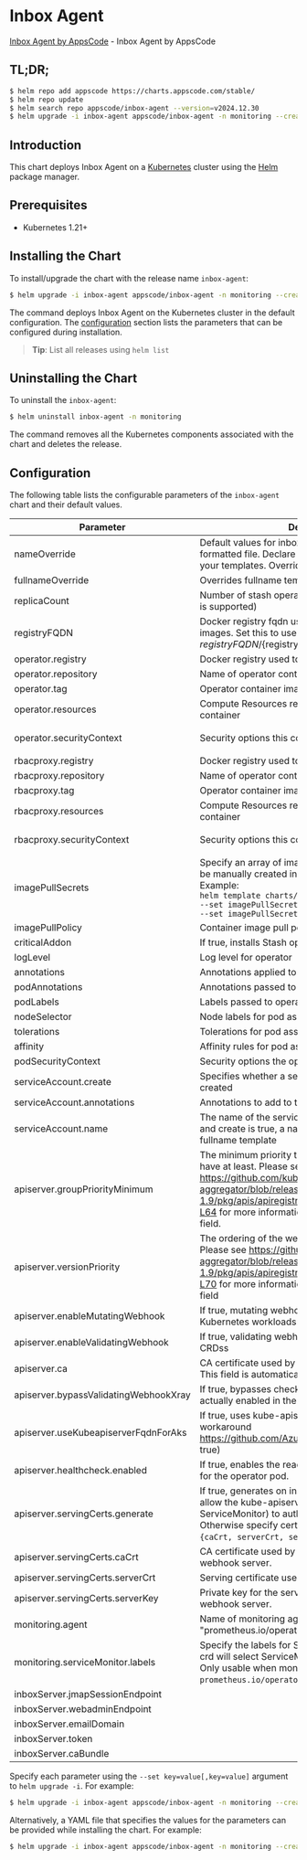 # Inbox Agent

[Inbox Agent by AppsCode](https://github.com/ops-center/inbox-agent) - Inbox Agent by AppsCode

## TL;DR;

```bash
$ helm repo add appscode https://charts.appscode.com/stable/
$ helm repo update
$ helm search repo appscode/inbox-agent --version=v2024.12.30
$ helm upgrade -i inbox-agent appscode/inbox-agent -n monitoring --create-namespace --version=v2024.12.30
```

## Introduction

This chart deploys Inbox Agent on a [Kubernetes](http://kubernetes.io) cluster using the [Helm](https://helm.sh) package manager.

## Prerequisites

- Kubernetes 1.21+

## Installing the Chart

To install/upgrade the chart with the release name `inbox-agent`:

```bash
$ helm upgrade -i inbox-agent appscode/inbox-agent -n monitoring --create-namespace --version=v2024.12.30
```

The command deploys Inbox Agent on the Kubernetes cluster in the default configuration. The [configuration](#configuration) section lists the parameters that can be configured during installation.

> **Tip**: List all releases using `helm list`

## Uninstalling the Chart

To uninstall the `inbox-agent`:

```bash
$ helm uninstall inbox-agent -n monitoring
```

The command removes all the Kubernetes components associated with the chart and deletes the release.

## Configuration

The following table lists the configurable parameters of the `inbox-agent` chart and their default values.

|               Parameter               |                                                                                                                    Description                                                                                                                    |                                                                                             Default                                                                                             |
|---------------------------------------|---------------------------------------------------------------------------------------------------------------------------------------------------------------------------------------------------------------------------------------------------|-------------------------------------------------------------------------------------------------------------------------------------------------------------------------------------------------|
| nameOverride                          | Default values for inbox-agent. This is a YAML-formatted file. Declare variables to be passed into your templates. Overrides name template                                                                                                        | <code>''</code>                                                                                                                                                                                 |
| fullnameOverride                      | Overrides fullname template                                                                                                                                                                                                                       | <code>''</code>                                                                                                                                                                                 |
| replicaCount                          | Number of stash operator replicas to create (only 1 is supported)                                                                                                                                                                                 | <code>1</code>                                                                                                                                                                                  |
| registryFQDN                          | Docker registry fqdn used to pull Stash related images. Set this to use docker registry hosted at ${registryFQDN}/${registry}/${image}                                                                                                            | <code>ghcr.io</code>                                                                                                                                                                            |
| operator.registry                     | Docker registry used to pull operator image                                                                                                                                                                                                       | <code>appscode</code>                                                                                                                                                                           |
| operator.repository                   | Name of operator container image                                                                                                                                                                                                                  | <code>inbox-agent</code>                                                                                                                                                                        |
| operator.tag                          | Operator container image tag                                                                                                                                                                                                                      | <code>''</code>                                                                                                                                                                                 |
| operator.resources                    | Compute Resources required by the operator container                                                                                                                                                                                              | <code>{"requests":{"cpu":"100m"}}</code>                                                                                                                                                        |
| operator.securityContext              | Security options this container should run with                                                                                                                                                                                                   | <code>{"allowPrivilegeEscalation":false,"capabilities":{"drop":["ALL"]},"readOnlyRootFilesystem":false,"runAsNonRoot":true,"runAsUser":65534,"seccompProfile":{"type":"RuntimeDefault"}}</code> |
| rbacproxy.registry                    | Docker registry used to pull operator image                                                                                                                                                                                                       | <code>appscode</code>                                                                                                                                                                           |
| rbacproxy.repository                  | Name of operator container image                                                                                                                                                                                                                  | <code>kube-rbac-proxy</code>                                                                                                                                                                    |
| rbacproxy.tag                         | Operator container image tag                                                                                                                                                                                                                      | <code>v0.15.0</code>                                                                                                                                                                            |
| rbacproxy.resources                   | Compute Resources required by the operator container                                                                                                                                                                                              | <code>{"requests":{"cpu":"100m"}}</code>                                                                                                                                                        |
| rbacproxy.securityContext             | Security options this container should run with                                                                                                                                                                                                   | <code>{"allowPrivilegeEscalation":false,"capabilities":{"drop":["ALL"]},"readOnlyRootFilesystem":false,"runAsNonRoot":true,"runAsUser":65534,"seccompProfile":{"type":"RuntimeDefault"}}</code> |
| imagePullSecrets                      | Specify an array of imagePullSecrets. Secrets must be manually created in the namespace. <br> Example: <br> `helm template charts/stash \` <br> `--set imagePullSecrets[0].name=sec0 \` <br> `--set imagePullSecrets[1].name=sec1`                | <code>[]</code>                                                                                                                                                                                 |
| imagePullPolicy                       | Container image pull policy                                                                                                                                                                                                                       | <code>IfNotPresent</code>                                                                                                                                                                       |
| criticalAddon                         | If true, installs Stash operator as critical addon                                                                                                                                                                                                | <code>false</code>                                                                                                                                                                              |
| logLevel                              | Log level for operator                                                                                                                                                                                                                            | <code>3</code>                                                                                                                                                                                  |
| annotations                           | Annotations applied to operator deployment                                                                                                                                                                                                        | <code>{}</code>                                                                                                                                                                                 |
| podAnnotations                        | Annotations passed to operator pod(s).                                                                                                                                                                                                            | <code>{}</code>                                                                                                                                                                                 |
| podLabels                             | Labels passed to operator pod(s)                                                                                                                                                                                                                  | <code>{}</code>                                                                                                                                                                                 |
| nodeSelector                          | Node labels for pod assignment                                                                                                                                                                                                                    | <code>{"kubernetes.io/os":"linux"}</code>                                                                                                                                                       |
| tolerations                           | Tolerations for pod assignment                                                                                                                                                                                                                    | <code>[]</code>                                                                                                                                                                                 |
| affinity                              | Affinity rules for pod assignment                                                                                                                                                                                                                 | <code>{}</code>                                                                                                                                                                                 |
| podSecurityContext                    | Security options the operator pod should run with.                                                                                                                                                                                                | <code>{"fsGroup":65535}</code>                                                                                                                                                                  |
| serviceAccount.create                 | Specifies whether a service account should be created                                                                                                                                                                                             | <code>true</code>                                                                                                                                                                               |
| serviceAccount.annotations            | Annotations to add to the service account                                                                                                                                                                                                         | <code>{}</code>                                                                                                                                                                                 |
| serviceAccount.name                   | The name of the service account to use. If not set and create is true, a name is generated using the fullname template                                                                                                                            | <code></code>                                                                                                                                                                                   |
| apiserver.groupPriorityMinimum        | The minimum priority the webhook api group should have at least. Please see https://github.com/kubernetes/kube-aggregator/blob/release-1.9/pkg/apis/apiregistration/v1beta1/types.go#L58-L64 for more information on proper values of this field. | <code>10000</code>                                                                                                                                                                              |
| apiserver.versionPriority             | The ordering of the webhook api inside of the group. Please see https://github.com/kubernetes/kube-aggregator/blob/release-1.9/pkg/apis/apiregistration/v1beta1/types.go#L66-L70 for more information on proper values of this field              | <code>15</code>                                                                                                                                                                                 |
| apiserver.enableMutatingWebhook       | If true, mutating webhook is configured for Kubernetes workloads                                                                                                                                                                                  | <code>false</code>                                                                                                                                                                              |
| apiserver.enableValidatingWebhook     | If true, validating webhook is configured for Stash CRDss                                                                                                                                                                                         | <code>false</code>                                                                                                                                                                              |
| apiserver.ca                          | CA certificate used by the Kubernetes api server. This field is automatically assigned by the operator.                                                                                                                                           | <code>not-ca-cert</code>                                                                                                                                                                        |
| apiserver.bypassValidatingWebhookXray | If true, bypasses checks that validating webhook is actually enabled in the Kubernetes cluster.                                                                                                                                                   | <code>false</code>                                                                                                                                                                              |
| apiserver.useKubeapiserverFqdnForAks  | If true, uses kube-apiserver FQDN for ASK cluster to workaround https://github.com/Azure/ASK/issues/522 (default true)                                                                                                                            | <code>true</code>                                                                                                                                                                               |
| apiserver.healthcheck.enabled         | If true, enables the readiness and liveliness probes for the operator pod.                                                                                                                                                                        | <code>false</code>                                                                                                                                                                              |
| apiserver.servingCerts.generate       | If true, generates on install/upgrade the certs that allow the kube-apiserver (and potentially ServiceMonitor) to authenticate operators pods. Otherwise specify certs in `apiserver.servingCerts.{caCrt, serverCrt, serverKey}`.                 | <code>true</code>                                                                                                                                                                               |
| apiserver.servingCerts.caCrt          | CA certificate used by serving certificate of webhook server.                                                                                                                                                                                     | <code>''</code>                                                                                                                                                                                 |
| apiserver.servingCerts.serverCrt      | Serving certificate used by webhook server.                                                                                                                                                                                                       | <code>''</code>                                                                                                                                                                                 |
| apiserver.servingCerts.serverKey      | Private key for the serving certificate used by webhook server.                                                                                                                                                                                   | <code>''</code>                                                                                                                                                                                 |
| monitoring.agent                      | Name of monitoring agent (either "prometheus.io/operator" or "prometheus.io/builtin")                                                                                                                                                             | <code>none</code>                                                                                                                                                                               |
| monitoring.serviceMonitor.labels      | Specify the labels for ServiceMonitor. Prometheus crd will select ServiceMonitor using these labels. Only usable when monitoring agent is `prometheus.io/operator`.                                                                               | <code>{}</code>                                                                                                                                                                                 |
| inboxServer.jmapSessionEndpoint       |                                                                                                                                                                                                                                                   | <code>xyz</code>                                                                                                                                                                                |
| inboxServer.webadminEndpoint          |                                                                                                                                                                                                                                                   | <code>xyz</code>                                                                                                                                                                                |
| inboxServer.emailDomain               |                                                                                                                                                                                                                                                   | <code>cloud.appscode.com</code>                                                                                                                                                                 |
| inboxServer.token                     |                                                                                                                                                                                                                                                   | <code>xyz</code>                                                                                                                                                                                |
| inboxServer.caBundle                  |                                                                                                                                                                                                                                                   | <code>xyz</code>                                                                                                                                                                                |


Specify each parameter using the `--set key=value[,key=value]` argument to `helm upgrade -i`. For example:

```bash
$ helm upgrade -i inbox-agent appscode/inbox-agent -n monitoring --create-namespace --version=v2024.12.30 --set nameOverride=''
```

Alternatively, a YAML file that specifies the values for the parameters can be provided while
installing the chart. For example:

```bash
$ helm upgrade -i inbox-agent appscode/inbox-agent -n monitoring --create-namespace --version=v2024.12.30 --values values.yaml
```
